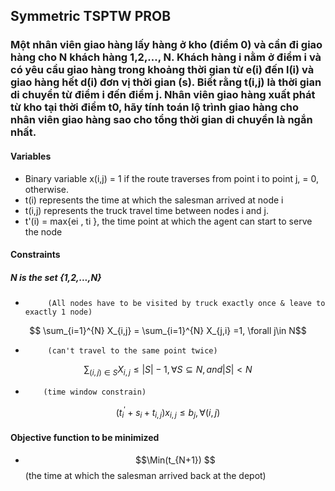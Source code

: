 
## Symmetric TSPTW PROB

### Một nhân viên giao hàng lấy hàng ở kho (điểm 0) và cần đi giao hàng cho N khách hàng 1,2,…, N. Khách hàng i nằm ở điểm i và có yêu cầu giao hàng trong khoảng thời gian từ e(i) đến l(i) và giao hàng hết d(i)  đơn vị thời gian (s). Biết rằng  t(i,j) là thời gian di  chuyển từ điểm i đến điểm j. Nhân viên giao hàng xuất phát từ kho tại thời điểm t0, hãy tính toán lộ trình giao hàng cho nhân viên giao hàng sao cho tổng thời gian di chuyển là ngắn nhất.

#### Variables
* Binary variable x(i,j) = 1 if the route traverses from point i to point j,
                         = 0, otherwise.
* t(i) represents the time at which the salesman arrived at node i 
* t(i,j) represents the truck travel time between nodes i and j.
* t'(i) = max{ei , ti }, the time point at which the agent can start to serve the node

#### Constraints
##### N is the set {1,2,...,N}

*          (All nodes have to be visited by truck exactly once & leave to exactly 1 node) 
$$ \sum_{i=1}^{N} X_{i,j} = \sum_{i=1}^{N} X_{j,i} =1, \forall j\in N$$

*          (can't travel to the same point twice)
$$ \sum_{(i,j)\in S} X_{i,j} \leq |S| -1, \forall S \subseteq N,  and |S| < N$$
        
*         (time window constrain)
$$ (t_{i}^{'} +s_{i}+ t_{i,j})x_{i,j} \leq b_{j}, \forall (i,j) $$


#### Objective function to be minimized
*  $$\Min(t_{N+1}) $$
(the time at which the salesman arrived back at the depot) 
          

